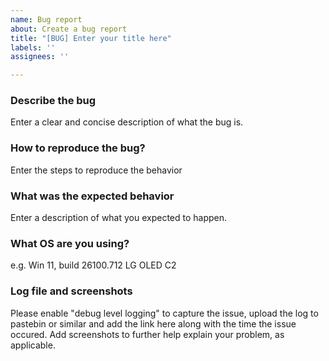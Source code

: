 ```yaml
---
name: Bug report
about: Create a bug report
title: "[BUG] Enter your title here"
labels: ''
assignees: ''

---
```


### Describe the bug

Enter a clear and concise description of what the bug is.

### How to reproduce the bug?

Enter the steps to reproduce the behavior

### What was the expected behavior

Enter a description of what you expected to happen.

### What OS are you using?

e.g. Win 11, build 26100.712
LG OLED C2

### Log file and screenshots

Please enable "debug level logging" to capture the issue, upload the log to pastebin or similar and add the link here along with the time the issue occured. Add screenshots to further help explain your problem, as applicable.
